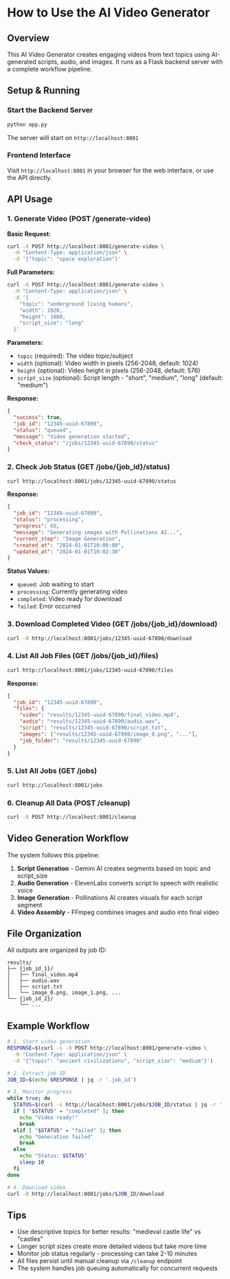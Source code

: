 # How to Use the AI Video Generator

## Overview
This AI Video Generator creates engaging videos from text topics using AI-generated scripts, audio, and images. It runs as a Flask backend server with a complete workflow pipeline.

## Setup & Running

### Start the Backend Server
```bash
python app.py
```
The server will start on `http://localhost:8001`

### Frontend Interface
Visit `http://localhost:8001` in your browser for the web interface, or use the API directly.

## API Usage

### 1. Generate Video (POST /generate-video)

**Basic Request:**
```bash
curl -X POST http://localhost:8001/generate-video \
  -H "Content-Type: application/json" \
  -d '{"topic": "space exploration"}'
```

**Full Parameters:**
```bash
curl -X POST http://localhost:8001/generate-video \
  -H "Content-Type: application/json" \
  -d '{
    "topic": "underground living humans",
    "width": 1920,
    "height": 1080,
    "script_size": "long"
  }'
```

**Parameters:**
- `topic` (required): The video topic/subject
- `width` (optional): Video width in pixels (256-2048, default: 1024)
- `height` (optional): Video height in pixels (256-2048, default: 576)  
- `script_size` (optional): Script length - "short", "medium", "long" (default: "medium")

**Response:**
```json
{
  "success": true,
  "job_id": "12345-uuid-67890",
  "status": "queued",
  "message": "Video generation started",
  "check_status": "/jobs/12345-uuid-67890/status"
}
```

### 2. Check Job Status (GET /jobs/{job_id}/status)

```bash
curl http://localhost:8001/jobs/12345-uuid-67890/status
```

**Response:**
```json
{
  "job_id": "12345-uuid-67890",
  "status": "processing",
  "progress": 60,
  "message": "Generating images with Pollinations AI...",
  "current_step": "Image Generation",
  "created_at": "2024-01-01T10:00:00",
  "updated_at": "2024-01-01T10:02:30"
}
```

**Status Values:**
- `queued`: Job waiting to start
- `processing`: Currently generating video
- `completed`: Video ready for download
- `failed`: Error occurred

### 3. Download Completed Video (GET /jobs/{job_id}/download)

```bash
curl -O http://localhost:8001/jobs/12345-uuid-67890/download
```

### 4. List All Job Files (GET /jobs/{job_id}/files)

```bash
curl http://localhost:8001/jobs/12345-uuid-67890/files
```

**Response:**
```json
{
  "job_id": "12345-uuid-67890",
  "files": {
    "video": "results/12345-uuid-67890/final_video.mp4",
    "audio": "results/12345-uuid-67890/audio.wav",
    "script": "results/12345-uuid-67890/script.txt",
    "images": ["results/12345-uuid-67890/image_0.png", "..."],
    "job_folder": "results/12345-uuid-67890"
  }
}
```

### 5. List All Jobs (GET /jobs)

```bash
curl http://localhost:8001/jobs
```

### 6. Cleanup All Data (POST /cleanup)

```bash
curl -X POST http://localhost:8001/cleanup
```

## Video Generation Workflow

The system follows this pipeline:

1. **Script Generation** - Gemini AI creates segments based on topic and script_size
2. **Audio Generation** - ElevenLabs converts script to speech with realistic voice
3. **Image Generation** - Pollinations AI creates visuals for each script segment
4. **Video Assembly** - FFmpeg combines images and audio into final video

## File Organization

All outputs are organized by job ID:
```
results/
├── {job_id_1}/
│   ├── final_video.mp4
│   ├── audio.wav
│   ├── script.txt
│   └── image_0.png, image_1.png, ...
└── {job_id_2}/
    └── ...
```

## Example Workflow

```bash
# 1. Start video generation
RESPONSE=$(curl -s -X POST http://localhost:8001/generate-video \
  -H "Content-Type: application/json" \
  -d '{"topic": "ancient civilizations", "script_size": "medium"}')

# 2. Extract job ID
JOB_ID=$(echo $RESPONSE | jq -r '.job_id')

# 3. Monitor progress
while true; do
  STATUS=$(curl -s http://localhost:8001/jobs/$JOB_ID/status | jq -r '.status')
  if [ "$STATUS" = "completed" ]; then
    echo "Video ready!"
    break
  elif [ "$STATUS" = "failed" ]; then
    echo "Generation failed"
    break
  else
    echo "Status: $STATUS"
    sleep 10
  fi
done

# 4. Download video
curl -O http://localhost:8001/jobs/$JOB_ID/download
```

## Tips

- Use descriptive topics for better results: "medieval castle life" vs "castles"
- Longer script sizes create more detailed videos but take more time
- Monitor job status regularly - processing can take 2-10 minutes
- All files persist until manual cleanup via `/cleanup` endpoint
- The system handles job queuing automatically for concurrent requests